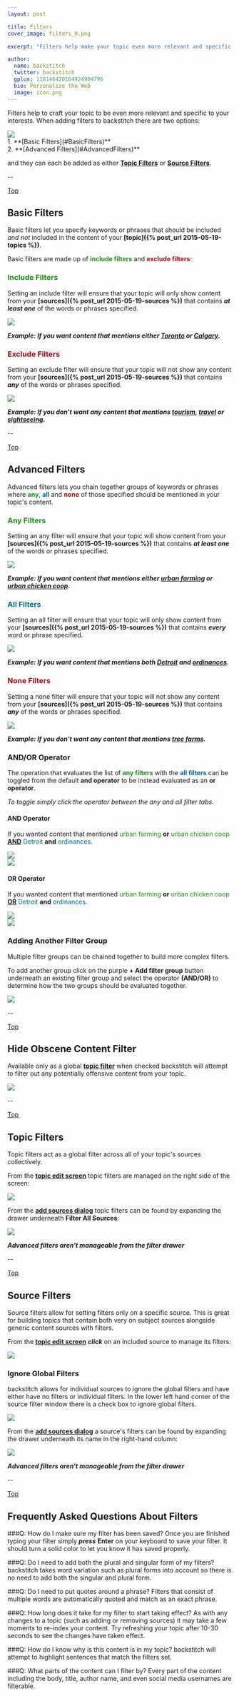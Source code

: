 ```yaml
---
layout: post

title: Filters
cover_image: filters_0.png

excerpt: "Filters help make your topic even more relevant and specific to your interests."

author:
  name: backstitch
  twitter: backstitch
  gplus: 118146420164924904796 
  bio: Personalize the Web
  image: icon.png
---
```


Filters help to craft your topic to be even more relevant and specific to your interests.  When adding filters to backstitch there are two options:

<a name='Top'></a>
<div class="full zoomable"><img src="/images/filters/basic_advanced_filters.png"></div>
1. **[Basic Filters](#BasicFilters)**<br />
2. **[Advanced Filters](#AdvancedFilters)**<br />

and they can each be added as either **[Topic Filters](#TopicFilters)** or **[Source Filters](#SourceFilters)**.

--

<a name='BasicFilters'></a>

[Top](#Top)<br />
## Basic Filters

Basic filters let you specify keywords or phrases that should be included *and not* included in the content of your **[topic]({% post_url 2015-05-19-topics %})**.

Basic filters are made up of <font color="#208b1b">**include filters**</font> and <font color="#9f101b">**exclude filters**</font>:

### <font color="#208b1b">Include Filters</font>

Setting an include filter will ensure that your topic will only show content from your **[sources]({% post_url 2015-05-19-sources %})** that contains _**at least one**_ of the words or phrases specified.

<div class="full zoomable"><img src="/images/filters/basic_filters_0.png"></div>

***Example: If you want content that mentions either <u>Toronto</u> or <u>Calgary</u>.***
 
### <font color="#9f101b">Exclude Filters</font>

Setting an exclude filter will ensure that your topic will not show any content from your **[sources]({% post_url 2015-05-19-sources %})** that contains _**any**_ of the words or phrases specified.

<div class="full zoomable"><img src="/images/filters/basic_filters_1.png"></div>

***Example: If you don't want any content that mentions <u>tourism</u>, <u>travel</u> or <u>sightseeing</u>.***

--

<a name='AdvancedFilters'></a>

[Top](#Top)<br />
## Advanced Filters

Advanced filters lets you chain together groups of keywords or phrases where <font color="#208b1b">**any**</font>, <font color="#00688b">**all**</font> and <font color="#9f101b">**none**</font> of those specified should be mentioned in your topic's content.

### <font color="#208b1b">Any Filters</font>

Setting an any filter will ensure that your topic will show content from your **[sources]({% post_url 2015-05-19-sources %})** that contains _**at least one**_ of the words or phrases specified.

<div class="full zoomable"><img src="/images/filters/advanced_filters_0.png"></div>

***Example: If you want content that mentions either <u>urban farming</u> or <u>urban chicken coop</u>.***

### <font color="#00688b">All Filters</font>

Setting an all filter will ensure that your topic will only show content from your **[sources]({% post_url 2015-05-19-sources %})** that contains _**every**_ word or phrase specified.

<div class="full zoomable"><img src="/images/filters/advanced_filters_1.png"></div>

***Example: If you want content that mentions both <u>Detroit</u> and <u>ordinances</u>.***

### <font color="#9f101b">None Filters</font>

Setting a none filter will ensure that your topic will not show any content from your **[sources]({% post_url 2015-05-19-sources %})** that contains _**any**_ of the words or phrases specified.

<div class="full zoomable"><img src="/images/filters/advanced_filters_2.png"></div>

***Example: If you don't want any content that mentions <u>tree farms</u>.***

### AND/OR Operator

The operation that evaluates the list of <font color="#208b1b">**any filters**</font> with the <font color="#00688b">**all filters**</font> can be toggled from the default **and operator** to be instead evaluated as an **or operator**. 

 _To toggle simply click the operator between the any and all filter tabs._

#### AND Operator

If you wanted content that mentioned <font color="#208b1b">urban farming</font> **or** <font color="#208b1b">urban chicken coop</font> <u>**AND**</u> <font color="#00688b">Detroit</font> **and** <font color="#00688b">ordinances</font>.

<div class="full zoomable"><img src="/images/filters/advanced_filters_3.png"></div>
<div class="full zoomable"><img src="/images/filters/advanced_filters_4.png"></div>

#### OR Operator

If you wanted content that mentioned <font color="#208b1b">urban farming</font> **or** <font color="#208b1b">urban chicken coop</font> <u>**OR**</u> <font color="#00688b">Detroit</font> **and** <font color="#00688b">ordinances</font>.

<div class="full zoomable"><img src="/images/filters/advanced_filters_5.png"></div>
<div class="full zoomable"><img src="/images/filters/advanced_filters_6.png"></div>
 
### Adding Another Filter Group

Multiple filter groups can be chained together to build more complex filters.  

To add another group click on the purple **+ Add filter group** button underneath an existing filter group and select the operator **(AND/OR)** to determine how the two groups should be evaluated together.

<div class="full zoomable"><img src="/images/filters/add_filter_group.png"></div>

--

<a name='ObsceneFilter'></a>

[Top](#Top)<br />

## Hide Obscene Content Filter

Available only as a global **[topic filter](#TopicFilters)** when checked backstitch will attempt to filter out any potentially offensive content from your topic.

<div class="full zoomable"><img src="/images/filters/obscene_filter.png"></div>

--

<a name='TopicFilters'></a>

[Top](#Top)<br />
## Topic Filters

Topic filters act as a global filter across all of your topic's sources collectively.  

From the <a href="/2015/05/19/topics/#EditingTopics" target="_blank"><b>topic edit screen</b></a> topic filters are managed on the right side of the screen:

<div class="full zoomable"><img src="/images/filters/topic_filters_0.png"></div>

From the <a href="/2015/05/19/sources/#DiscoverSources" target="_blank"><b>add sources dialog</b></a> topic filters can be found by expanding the drawer underneath **Filter All Sources**:

<div class="full zoomable"><img src="/images/filters/topic_filters_1.png"></div>

***Advanced filters aren't manageable from the filter drawer***

--

<a name='SourceFilters'></a>

[Top](#Top)<br />
## Source Filters

Source filters allow for setting filters only on a specific source.  This is great for building topics that contain both very on subject sources alongside generic content sources with filters.

From the <a href="/2015/05/19/topics/#EditingTopics" target="_blank"><b>topic edit screen</b></a> ***click*** on an included source to manage its filters:

<div class="full zoomable"><img src="/images/filters/source_filters_3.png"></div>

### Ignore Global Filters

backstitch allows for individual sources to ignore the global filters and have either have no filters or individual filters.  In the lower left hand corner of the source filter window there is a check box to ignore global filters.

<div class="full zoomable"><img src="/images/filters/source_filters_2.png"></div>

From the <a href="/2015/05/19/sources/#DiscoverSources" target="_blank"><b>add sources dialog</b></a> a source's filters can be found by expanding the drawer underneath its name in the right-hand column:

<div class="full zoomable"><img src="/images/filters/source_filters_1.png"></div>

***Advanced filters aren't manageable from the filter drawer***

--

<a name='FAQ'></a>

[Top](#Top)<br />
## Frequently Asked Questions About Filters

###Q: How do I make sure my filter has been saved?
Once you are finished typing your filter simply ***press*** **Enter** on your keyboard to save your filter.  It should turn a solid color to let you know it has saved properly.

###Q: Do I need to add both the plural and singular form of my filters?
backstitch takes word variation such as plural forms into account so there is no need to add both the singular and plural form.

###Q: Do I need to put quotes around a phrase?
Filters that consist of multiple words are automatically quoted and match as an exact phrase.

###Q: How long does it take for my filter to start taking effect?
As with any changes to a topic (such as adding or removing sources) it may take a few moments to re-index your content.  Try refreshing your topic after 10-30 seconds to see the changes have taken effect.

###Q: How do I know why is this content is in my topic?
backstitch will attempt to highlight sentences that match the filters set.

###Q: What parts of the content can I filter by?
Every part of the content including the body, title, author name, and even social media usernames are filterable.




